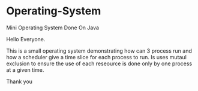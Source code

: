 # Operating-System
Mini Operating System Done On Java 

Hello Everyone.

This is a small operating system demonstrating how can 3 process run and how a scheduler give a time slice for each process to run.
Is uses mutaul exclusion to ensure the use of each reseource is done only by one process at a given time.

Thank you
